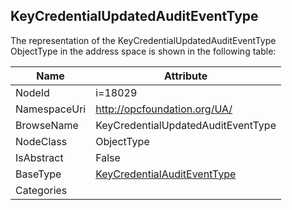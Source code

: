 <!-- objecttype -->
## KeyCredentialUpdatedAuditEventType
  
<!-- end of text -->
The representation of the KeyCredentialUpdatedAuditEventType ObjectType in the address space is shown in the following table:  

|Name|Attribute|
|---|---|
|NodeId|i=18029|
|NamespaceUri|http://opcfoundation.org/UA/|
|BrowseName|KeyCredentialUpdatedAuditEventType|
|NodeClass|ObjectType|
|IsAbstract|False|
|BaseType|[KeyCredentialAuditEventType](../../ObjectTypes/KeyCredentialAuditEventType/readme.md)|
|Categories||

